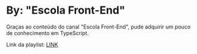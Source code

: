 # By: "Escola Front-End"
Graças ao conteúdo do canal "Escola Front-End", pude adquirir um pouco de conhecimento em TypeScript.

Link da playlist: [LINK](https://youtu.be/0zrmYOUGcLM "LINK")